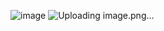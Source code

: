 ![image](https://github.com/nicodwirahman/ucp1_20220140156_D/assets/126813209/0732a651-3678-4ffb-b3a4-e3352f38ecb3)
![Uploading image.png…]()

